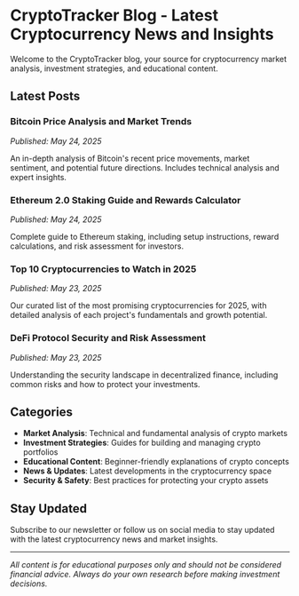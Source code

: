 # CryptoTracker Blog - Latest Cryptocurrency News and Insights

Welcome to the CryptoTracker blog, your source for cryptocurrency market analysis, investment strategies, and educational content.

## Latest Posts

### Bitcoin Price Analysis and Market Trends
*Published: May 24, 2025*

An in-depth analysis of Bitcoin's recent price movements, market sentiment, and potential future directions. Includes technical analysis and expert insights.

### Ethereum 2.0 Staking Guide and Rewards Calculator
*Published: May 24, 2025*

Complete guide to Ethereum staking, including setup instructions, reward calculations, and risk assessment for investors.

### Top 10 Cryptocurrencies to Watch in 2025
*Published: May 23, 2025*

Our curated list of the most promising cryptocurrencies for 2025, with detailed analysis of each project's fundamentals and growth potential.

### DeFi Protocol Security and Risk Assessment
*Published: May 23, 2025*

Understanding the security landscape in decentralized finance, including common risks and how to protect your investments.

## Categories

- **Market Analysis**: Technical and fundamental analysis of crypto markets
- **Investment Strategies**: Guides for building and managing crypto portfolios
- **Educational Content**: Beginner-friendly explanations of crypto concepts
- **News & Updates**: Latest developments in the cryptocurrency space
- **Security & Safety**: Best practices for protecting your crypto assets

## Stay Updated

Subscribe to our newsletter or follow us on social media to stay updated with the latest cryptocurrency news and market insights.

---

*All content is for educational purposes only and should not be considered financial advice. Always do your own research before making investment decisions.*

